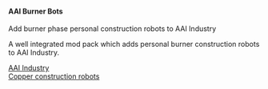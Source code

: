 #### AAI Burner Bots
Add burner phase personal construction robots to AAI Industry

A well integrated mod pack which adds personal burner construction robots to AAI Industry.

[AAI Industry](https://mods.factorio.com/mod/aai-industry)  
[Copper construction robots](https://mods.factorio.com/mod/copper-construction-robots)  
